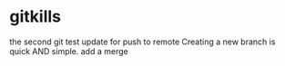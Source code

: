 # gitkills
the second git test
update for push to remote
Creating a new branch is quick AND simple.
add a merge

